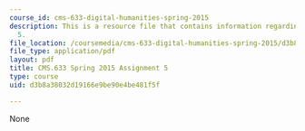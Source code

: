 ```yaml
---
course_id: cms-633-digital-humanities-spring-2015
description: This is a resource file that contains information regarding assignment
  5.
file_location: /coursemedia/cms-633-digital-humanities-spring-2015/d3b8a38032d19166e9be90e4be481f5f_MITCMS_633S15_Assignment5.pdf
file_type: application/pdf
layout: pdf
title: CMS.633 Spring 2015 Assignment 5
type: course
uid: d3b8a38032d19166e9be90e4be481f5f

---
```

None
